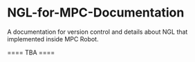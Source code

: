 # NGL-for-MPC-Documentation
A documentation for version control and details about NGL that implemented inside MPC Robot.

==== TBA ====
